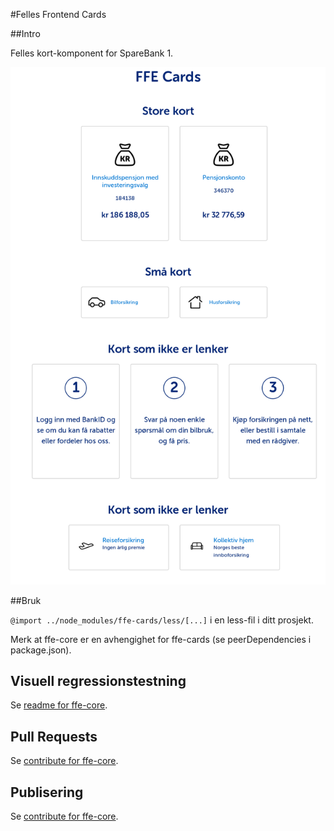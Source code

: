 #Felles Frontend Cards

##Intro

Felles kort-komponent for SpareBank 1.

![exempel](visual-tests/baseline-screenshots/index/plain/firefox.png)

##Bruk

<code>@import ../node_modules/ffe-cards/less/[...]</code> i en less-fil i ditt prosjekt.

Merk at ffe-core er en avhengighet for ffe-cards (se peerDependencies i package.json).

## Visuell regressionstestning
Se [readme for ffe-core](***REMOVED***).

## Pull Requests
Se [contribute for ffe-core](***REMOVED***).

## Publisering
Se [contribute for ffe-core](***REMOVED***).
